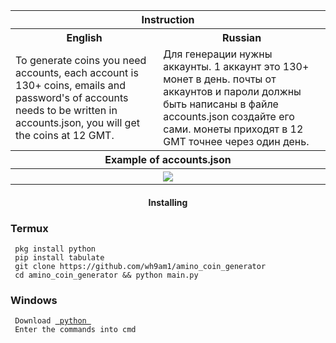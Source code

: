 <body>
	<div>
		<table>
			<tr> <th colspan="2">Instruction</th> </tr>
			<tr>
				<th>English</th>
				<th>Russian</th>
			</tr>
			<tr>
				<td> To generate coins you need accounts, each account is 130+ coins, emails and password's of accounts needs to be written in accounts.json, you will get the coins at 12 GMT. </td>
				<td> Для генерации нужны аккаунты. 1 aккаунт это 130+ монет в день. почты от аккаунтов и пароли должны быть написаны в файле accounts.json создайте его сами. монеты приходят в 12 GMT точнее через один день. </td>
			</tr>
			<tr>  <th colspan="2">Example of accounts.json</th> </tr>
			<tr>
				<th colspan="2"> <img src="https://i.ibb.co/vvxjMhL/IMG-20211127-170135.jpg"> </th>
			</tr>
		</table>
	<h4 align="center"> Installing </h4>
	<h3> Termux </h3>
	<div>
		<code> pkg install python </code> </br>
		<code> pip install tabulate </code> </br>
		<code> git clone https://github.com/wh9am1/amino_coin_generator </code> </br>
		<code> cd amino_coin_generator && python main.py </code> </br>
	</div>
	<div>
		<h3> Windows </h3>
		<code> Download <a href="https://www.python.org"> python </a> </code> </br>
		<code> Enter the commands into cmd </code> </br>
	</div>
</body>
